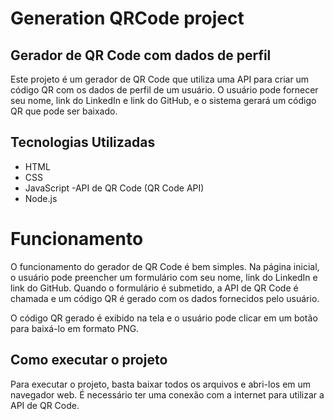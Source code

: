 # Generation QRCode project

## Gerador de QR Code com dados de perfil
Este projeto é um gerador de QR Code que utiliza uma API para criar um código QR com os dados de perfil de um usuário. O usuário pode fornecer seu nome, link do LinkedIn e link do GitHub, e o sistema gerará um código QR que pode ser baixado.

## Tecnologias Utilizadas
 - HTML
 - CSS
 - JavaScript
 -API de QR Code (QR Code API)
 - Node.js
 
# Funcionamento
O funcionamento do gerador de QR Code é bem simples. Na página inicial, o usuário pode preencher um formulário com seu nome, link do LinkedIn e link do GitHub. Quando o formulário é submetido, a API de QR Code é chamada e um código QR é gerado com os dados fornecidos pelo usuário.

O código QR gerado é exibido na tela e o usuário pode clicar em um botão para baixá-lo em formato PNG.

## Como executar o projeto
Para executar o projeto, basta baixar todos os arquivos e abri-los em um navegador web. É necessário ter uma conexão com a internet para utilizar a API de QR Code.

